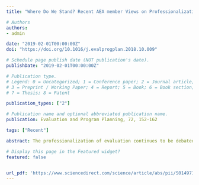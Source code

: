 ```yaml
---
title: "Where Do We Stand? Recent AEA member Views on Professionalization"

# Authors
authors:
- admin

date: "2019-02-01T00:00:00Z"
doi: "https://doi.org/10.1016/j.evalprogplan.2018.10.009"

# Schedule page publish date (NOT publication's date).
publishDate: "2019-02-01T00:00:00Z"

# Publication type.
# Legend: 0 = Uncategorized; 1 = Conference paper; 2 = Journal article;
# 3 = Preprint / Working Paper; 4 = Report; 5 = Book; 6 = Book section;
# 7 = Thesis; 8 = Patent

publication_types: ["2"]

# Publication name and optional abbreviated publication name.
publication: Evaluation and Program Planning, 72, 152-162

tags: ["Recent"]

abstract: The professionalization of evaluation continues to be debated at numerous conferences in the U.S. and abroad. At this time, AEA member views on the potential benefits and negative side effects of professionalization are essential as the discussion evolves. This study provides recent views on major topics in professionalization, including potential benefits, negative side effects, processes, competencies, and procedures. Results from in-depth interviews and an online survey demonstrate that AEA members view potential benefits of professionalization to be stakeholder trust, evaluator reputation and identity, while concerns about a potential negative side effect known as the “narrowing effect” (i.e., some evaluators will be alienated based on their background, competencies, etc.) were expressed by participants. These recent findings can inform the ongoing discussion of professionalization, and suggest new directions for future research on evaluation.

# Display this page in the Featured widget?
featured: false


url_pdf: 'https://www.sciencedirect.com/science/article/abs/pii/S0149718918301289'
---
```









